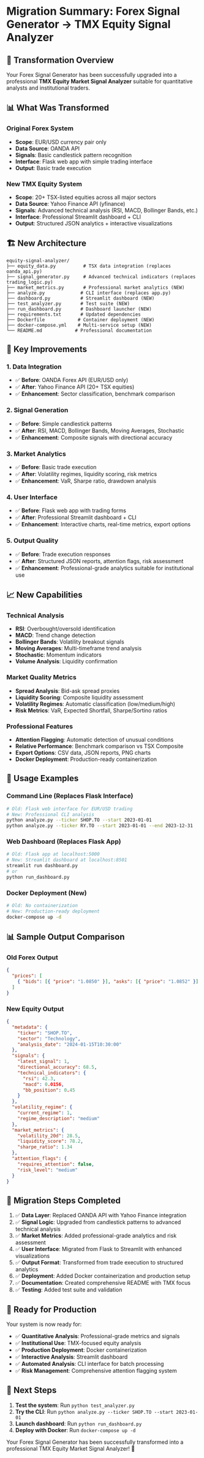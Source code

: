 # Migration Summary: Forex Signal Generator → TMX Equity Signal Analyzer

## 🎯 Transformation Overview

Your Forex Signal Generator has been successfully upgraded into a professional **TMX Equity Market Signal Analyzer** suitable for quantitative analysts and institutional traders.

## 📊 What Was Transformed

### Original Forex System

- **Scope**: EUR/USD currency pair only
- **Data Source**: OANDA API
- **Signals**: Basic candlestick pattern recognition
- **Interface**: Flask web app with simple trading interface
- **Output**: Basic trade execution

### New TMX Equity System

- **Scope**: 20+ TSX-listed equities across all major sectors
- **Data Source**: Yahoo Finance API (yfinance)
- **Signals**: Advanced technical analysis (RSI, MACD, Bollinger Bands, etc.)
- **Interface**: Professional Streamlit dashboard + CLI
- **Output**: Structured JSON analytics + interactive visualizations

## 🏗️ New Architecture

```
equity-signal-analyzer/
├── equity_data.py          # TSX data integration (replaces oanda_api.py)
├── signal_generator.py     # Advanced technical indicators (replaces trading_logic.py)
├── market_metrics.py       # Professional market analytics (NEW)
├── analyze.py             # CLI interface (replaces app.py)
├── dashboard.py           # Streamlit dashboard (NEW)
├── test_analyzer.py       # Test suite (NEW)
├── run_dashboard.py       # Dashboard launcher (NEW)
├── requirements.txt       # Updated dependencies
├── Dockerfile            # Container deployment (NEW)
├── docker-compose.yml    # Multi-service setup (NEW)
└── README.md            # Professional documentation
```

## 🚀 Key Improvements

### 1. **Data Integration**

- ✅ **Before**: OANDA Forex API (EUR/USD only)
- ✅ **After**: Yahoo Finance API (20+ TSX equities)
- ✅ **Enhancement**: Sector classification, benchmark comparison

### 2. **Signal Generation**

- ✅ **Before**: Simple candlestick patterns
- ✅ **After**: RSI, MACD, Bollinger Bands, Moving Averages, Stochastic
- ✅ **Enhancement**: Composite signals with directional accuracy

### 3. **Market Analytics**

- ✅ **Before**: Basic trade execution
- ✅ **After**: Volatility regimes, liquidity scoring, risk metrics
- ✅ **Enhancement**: VaR, Sharpe ratio, drawdown analysis

### 4. **User Interface**

- ✅ **Before**: Flask web app with trading forms
- ✅ **After**: Professional Streamlit dashboard + CLI
- ✅ **Enhancement**: Interactive charts, real-time metrics, export options

### 5. **Output Quality**

- ✅ **Before**: Trade execution responses
- ✅ **After**: Structured JSON reports, attention flags, risk assessment
- ✅ **Enhancement**: Professional-grade analytics suitable for institutional use

## 📈 New Capabilities

### Technical Analysis

- **RSI**: Overbought/oversold identification
- **MACD**: Trend change detection
- **Bollinger Bands**: Volatility breakout signals
- **Moving Averages**: Multi-timeframe trend analysis
- **Stochastic**: Momentum indicators
- **Volume Analysis**: Liquidity confirmation

### Market Quality Metrics

- **Spread Analysis**: Bid-ask spread proxies
- **Liquidity Scoring**: Composite liquidity assessment
- **Volatility Regimes**: Automatic classification (low/medium/high)
- **Risk Metrics**: VaR, Expected Shortfall, Sharpe/Sortino ratios

### Professional Features

- **Attention Flagging**: Automatic detection of unusual conditions
- **Relative Performance**: Benchmark comparison vs TSX Composite
- **Export Options**: CSV data, JSON reports, PNG charts
- **Docker Deployment**: Production-ready containerization

## 🎯 Usage Examples

### Command Line (Replaces Flask Interface)

```bash
# Old: Flask web interface for EUR/USD trading
# New: Professional CLI analysis
python analyze.py --ticker SHOP.TO --start 2023-01-01
python analyze.py --ticker RY.TO --start 2023-01-01 --end 2023-12-31
```

### Web Dashboard (Replaces Flask App)

```bash
# Old: Flask app at localhost:5000
# New: Streamlit dashboard at localhost:8501
streamlit run dashboard.py
# or
python run_dashboard.py
```

### Docker Deployment (New)

```bash
# Old: No containerization
# New: Production-ready deployment
docker-compose up -d
```

## 📊 Sample Output Comparison

### Old Forex Output

```json
{
  "prices": [
    { "bids": [{ "price": "1.0850" }], "asks": [{ "price": "1.0852" }] }
  ]
}
```

### New Equity Output

```json
{
  "metadata": {
    "ticker": "SHOP.TO",
    "sector": "Technology",
    "analysis_date": "2024-01-15T10:30:00"
  },
  "signals": {
    "latest_signal": 1,
    "directional_accuracy": 68.5,
    "technical_indicators": {
      "rsi": 42.3,
      "macd": 0.0156,
      "bb_position": 0.45
    }
  },
  "volatility_regime": {
    "current_regime": 1,
    "regime_description": "medium"
  },
  "market_metrics": {
    "volatility_20d": 28.5,
    "liquidity_score": 78.2,
    "sharpe_ratio": 1.34
  },
  "attention_flags": {
    "requires_attention": false,
    "risk_level": "medium"
  }
}
```

## 🔄 Migration Steps Completed

1. ✅ **Data Layer**: Replaced OANDA API with Yahoo Finance integration
2. ✅ **Signal Logic**: Upgraded from candlestick patterns to advanced technical analysis
3. ✅ **Market Metrics**: Added professional-grade analytics and risk assessment
4. ✅ **User Interface**: Migrated from Flask to Streamlit with enhanced visualizations
5. ✅ **Output Format**: Transformed from trade execution to structured analytics
6. ✅ **Deployment**: Added Docker containerization and production setup
7. ✅ **Documentation**: Created comprehensive README with TMX focus
8. ✅ **Testing**: Added test suite and validation

## 🎉 Ready for Production

Your system is now ready for:

- ✅ **Quantitative Analysis**: Professional-grade metrics and signals
- ✅ **Institutional Use**: TMX-focused equity analysis
- ✅ **Production Deployment**: Docker containerization
- ✅ **Interactive Analysis**: Streamlit dashboard
- ✅ **Automated Analysis**: CLI interface for batch processing
- ✅ **Risk Management**: Comprehensive attention flagging system

## 🚀 Next Steps

1. **Test the system**: Run `python test_analyzer.py`
2. **Try the CLI**: Run `python analyze.py --ticker SHOP.TO --start 2023-01-01`
3. **Launch dashboard**: Run `python run_dashboard.py`
4. **Deploy with Docker**: Run `docker-compose up -d`

Your Forex Signal Generator has been successfully transformed into a professional TMX Equity Market Signal Analyzer! 🎯
